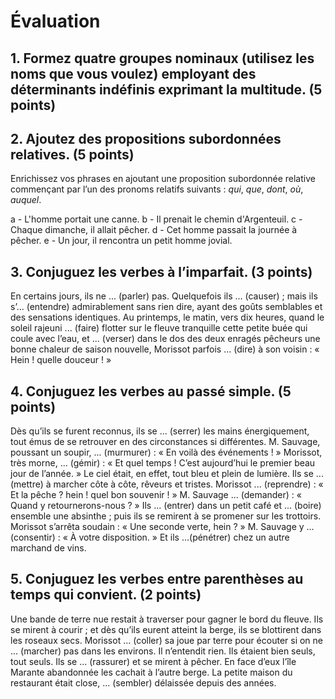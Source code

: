 # Évaluation
## 1. Formez quatre groupes nominaux (utilisez les noms que vous voulez) employant des déterminants indéfinis exprimant la multitude. (5 points)

## 2. Ajoutez des propositions subordonnées relatives. (5 points)
Enrichissez vos phrases en ajoutant une proposition subordonnée relative commençant par l’un des pronoms relatifs suivants : *qui*, *que*, *dont*, *où*, *auquel*.

a - L'homme portait une canne.
b - Il prenait le chemin d'Argenteuil.
c - Chaque dimanche, il allait pêcher.
d - Cet homme passait la journée à pêcher.
e - Un jour, il rencontra un petit homme jovial.

## 3. Conjuguez les verbes à l’imparfait. (3 points)
En certains jours, ils ne ... (parler) pas. Quelquefois ils ... (causer) ; mais ils s’... (entendre) admirablement sans rien dire, ayant des goûts semblables et des sensations identiques.
Au printemps, le matin, vers dix heures, quand le soleil rajeuni ... (faire) flotter sur le fleuve tranquille cette petite buée qui coule avec l’eau, et ... (verser) dans le dos des deux enragés pêcheurs une bonne chaleur de saison nouvelle, Morissot parfois ... (dire) à son voisin : « Hein ! quelle douceur ! »

## 4. Conjuguez les verbes au passé simple. (5 points)
Dès qu’ils se furent reconnus, ils se ... (serrer) les mains énergiquement, tout émus de se retrouver en des circonstances si différentes. M. Sauvage, poussant un soupir, ... (murmurer) : « En voilà des événements ! » Morissot, très morne, ... (gémir) : « Et quel temps ! C’est aujourd’hui le premier beau jour de l’année. »
Le ciel était, en effet, tout bleu et plein de lumière.
Ils se ... (mettre) à marcher côte à côte, rêveurs et tristes. Morissot ... (reprendre) : « Et la pêche ? hein ! quel bon souvenir ! »
M. Sauvage ... (demander) : « Quand y retournerons-nous ? »
Ils ... (entrer) dans un petit café et ... (boire) ensemble une absinthe ; puis ils se remirent à se promener sur les trottoirs.
Morissot s’arrêta soudain : « Une seconde verte, hein ? » M. Sauvage y ... (consentir) : « À votre disposition. » Et ils ...(pénétrer) chez un autre marchand de vins.

## 5. Conjuguez les verbes entre parenthèses au temps qui convient. (2 points)
Une bande de terre nue restait à traverser pour gagner le bord du fleuve. Ils se mirent à courir ; et dès qu’ils eurent atteint la berge, ils se blottirent dans les roseaux secs.
Morissot ... (coller) sa joue par terre pour écouter si on ne ... (marcher) pas dans les environs. Il n’entendit rien. Ils étaient bien seuls, tout seuls.
Ils se ... (rassurer) et se mirent à pêcher.
En face d’eux l’île Marante abandonnée les cachait à l’autre berge. La petite maison du restaurant était close, ... (sembler) délaissée depuis des années.